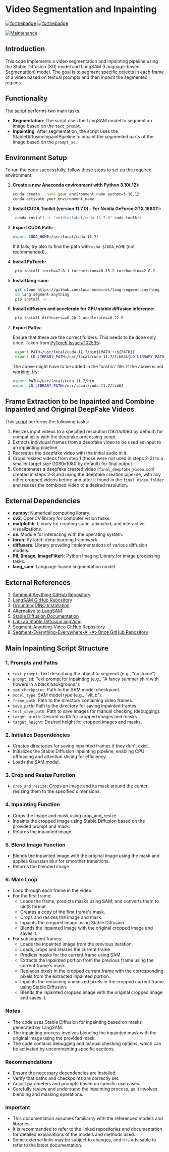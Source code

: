 # Video Segmentation and Inpainting


[![forthebadge](https://forthebadge.com/images/badges/made-with-python.svg)](https://www.python.org/)
[![forthebadge](https://forthebadge.com/images/badges/uses-badges.svg)](https://forthebadge.com)

<!-- [![License: MIT](https://img.shields.io/badge/License-MIT-brightgreen.svg)](https://opensource.org/licenses/MIT) -->
[![Maintenance](https://img.shields.io/badge/Maintained%3F-no-red.svg)]( https://github.com/nsourlos/semi-automated_installation_exe_msi_files-Windows_10)


## Introduction

This code implements a video segmentation and inpainting pipeline using the Stable Diffusion (SD) model and LangSAM (Language-based Segmentation) model. The goal is to segment specific objects in each frame of a video based on textual prompts and then inpaint the segmented regions.

## Functionality

The [script](./masks_inpaint_langseg.py) performs two main tasks:

- **Segmentation**: The script uses the LangSAM model to segment an image based on the `text_prompt`.
- **Inpainting**: After segmentation, the script uses the StableDiffusionInpaintPipeline to inpaint the segmented parts of the image based on the `prompt_sd`.

## Environment Setup
To run the code successfully, follow these steps to set up the required environment:

1. **Create a new Anaconda environment with Python 3.10(.12):**
   ```bash
   conda create --name your_environment_name python=3.10.12
   conda activate your_environment_name
   ```

2. **Install CUDA Toolkit (version 11.7.0) - For Nvidia GeForce GTX 1660Ti:**

   ```bash 
    conda install -c "nvidia/label/cuda-11.7.0" cuda-toolkit
   ```

3. **Export CUDA Path:**

    ```bash 
    export CUDA_HOME=/usr/local/cuda-11.7/
    ```  

    If it fails, try also to find the path with ```echo $CUDA_HOME``` (not recommended).

4. **Install PyTorch:**

   ```bash 
    pip install torch==2.0.1 torchvision==0.15.2 torchaudio==2.0.2
   ```

5. **Install lang-sam:**

   ```bash 
    git clone https://github.com/luca-medeiros/lang-segment-anything
    cd lang-segment-anything
    pip install -e .
   ```

6. **Install diffusers and accelerate for GPU stable diffusion inference:**

   ```bash 
    pip install diffusers==0.20.2 accelerate==0.22.0
   ```

7. **Export Paths:**

    Ensure that these are the correct folders. This needs to be done only once.
    Taken from [PyTorch Issue #102535](https://github.com/pytorch/pytorch/issues/102535):

   ```bash 
    export PATH=/usr/local/cuda-11.7/bin${PATH:+:${PATH}}
    export LD_LIBRARY_PATH=/usr/local/cuda-11.7/lib64${LD_LIBRARY_PATH:+:${LD_LIBRARY_PATH}}
   ``` 
   The above might have to be added in the 'bashrc' file.
    If the above is not working, try:
    ```bash 
    export PATH=/usr/local/cuda-11.7/bin
    export LD_LIBRARY_PATH=/usr/local/cuda-11.7/lib64 
    ```

## Frame Extraction to be Inpainted and Combine Inpainted and Original DeepFake Videos

This [script](./video_to_img.py) performs the following tasks:

1. Resizes input videos to a specified resolution (1920x1080 by default) for compatibility with the deepfake processing script.
2. Extracts individual frames from a deepfake video to be used as input to an inpainting pipeline.
3. Recreates the deepfake video with the initial audio in it.
4. Crops resized videos from step 1 (those were not used in steps 2-3) to a smaller target size (1080x1080 by default) for final output.
5. Concatenates a deepfake created video (`final_deepfake_video.mp4`) created in steps 2-3 and using the deepfake creation pipeline, with any other cropped videos before and after it found in the `final_video_folder` and resizes the combined video to a desired resolution.




## External Dependencies

- **numpy**: Numerical computing library.
- **cv2**: OpenCV library for computer vision tasks.
- **matplotlib**: Library for creating static, animated, and interactive visualizations.
- **os**: Module for interacting with the operating system.
- **torch**: PyTorch deep learning framework.
- **diffusers**: Library providing implementations of various diffusion models.
- **PIL (Image, ImageFilter)**: Python Imaging Library for image processing tasks.
- **lang_sam**: Language-based segmentation model.

## External References

1. [Segment Anything GitHub Repository](https://github.com/facebookresearch/segment-anything)
2. [LangSAM GitHub Repository](https://github.com/luca-medeiros/lang-segment-anything)
3. [GroundingDINO Installation](https://github.com/IDEA-Research/GroundingDINO)
4. [Alternative to LangSAM](https://github.com/IDEA-Research/Grounded-Segment-Anything)
5. [Stable Diffusion Documentation](https://huggingface.co/docs/diffusers/api/pipelines/stable_diffusion/img2img)
6. [LabLab Stable Diffusion img2img](https://lablab.ai/t/stable-diffusion-img2img)
7. [Segment-Anything-Video GitHub Repository](https://github.com/kadirnar/segment-anything-video)
8. [Segment-Everything-Everywhere-All-At-Once GitHub Repository](https://github.com/UX-Decoder/Segment-Everything-Everywhere-All-At-Once)

## Main Inpainting Script Structure

### 1. Prompts and Paths
- `text_prompt`: Text describing the object to segment (e.g., "costume").
- `prompt_sd`: Text prompt for inpainting (e.g., "A fancy summer shirt with flowers in a black background").
- `sam_checkpoint`: Path to the SAM model checkpoint.
- `model_type`: SAM model type (e.g., "vit_b").
- `frame_path`: Path to the directory containing video frames.
- `save_path`: Path to the directory for saving inpainted frames.
- `test_save_path`: Path to save images for manual checking (debugging).
- `target_width`: Desired width for cropped images and masks.
- `target_height`: Desired height for cropped images and masks.

### 2. Initialize Dependencies

- Creates directories for saving inpainted frames if they don't exist.
- Initializes the Stable Diffusion inpainting pipeline, enabling CPU offloading and attention slicing for efficiency.
- Loads the SAM model.

### 3. Crop and Resize Function

- `crop_and_resize`: Crops an image and its mask around the center, resizing them to the specified dimensions.

### 4. Inpainting Function

- Crops the image and mask using crop_and_resize.
- Inpaints the cropped image using Stable Diffusion based on the provided prompt and mask.
- Returns the inpainted image.

### 5. Blend Image Function

- Blends the inpainted image with the original image using the mask and applies Gaussian blur for smoother transitions.
- Returns the blended image.

### 6. Main Loop

- Loop through each frame in the video.
- For the first frame:
  - Loads the frame, predicts masks using SAM, and converts them to uint8 format.
  - Creates a copy of the first frame's mask.
  - Crops and resizes the image and mask.
  - Inpaints the cropped image using Stable Diffusion.
  - Blends the inpainted image with the original cropped image and saves it.
- For subsequent frames:
  - Loads the inpainted image from the previous iteration.
  - Loads, crops and resizes the current frame
  - Predicts masks for the current frame using SAM.
  - Extracts the inpainted portion from the previous frame using the current frame's mask.
  - Replaces pixels in the cropped current frame with the corresponding pixels from the extracted inpainted portion.
  - Inpaints the remaining unmasked pixels in the cropped current frame using Stable Diffusion.
  - Blends the inpainted cropped image with the original cropped image and saves it.

### Notes

- The code uses Stable Diffusion for inpainting based on masks generated by LangSAM.
- The inpainting process involves blending the inpainted mask with the original image using the provided mask.
- The code contains debugging and manual checking options, which can be activated by uncommenting specific sections.

### Recommendations

- Ensure the necessary dependencies are installed.
- Verify that paths and checkpoints are correctly set.
- Adjust parameters and prompts based on specific use cases.
- Carefully review and understand the inpainting process, as it involves blending and masking operations.

### Important

- This documentation assumes familiarity with the referenced models and libraries.
- It is recommended to refer to the linked repositories and documentation for detailed explanations of the models and methods used.
- Some external links may be subject to changes, and it is advisable to refer to the latest documentation.